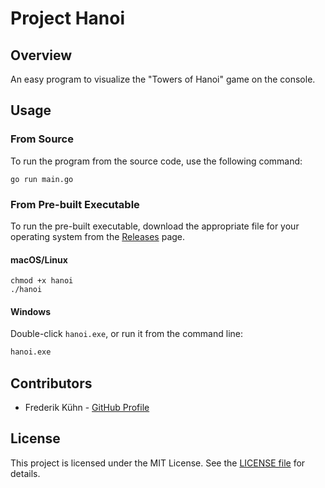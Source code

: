 # Project Hanoi

## Overview

An easy program to visualize the "Towers of Hanoi" game on the console.

## Usage

### From Source

To run the program from the source code, use the following command:

```shell
go run main.go
```

### From Pre-built Executable

To run the pre-built executable, download the appropriate file for your operating system from the [Releases](https://github.com/freddyfreeloader/hanoi/releases) page.

#### macOS/Linux

```shell
chmod +x hanoi
./hanoi
```

#### Windows

Double-click `hanoi.exe`, or run it from the command line:

```cmd
hanoi.exe
```

## Contributors

- Frederik Kühn - [GitHub Profile](https://github.com/freddyfreeloader)

## License

This project is licensed under the MIT License. See the [LICENSE file](LICENSE) for details.
